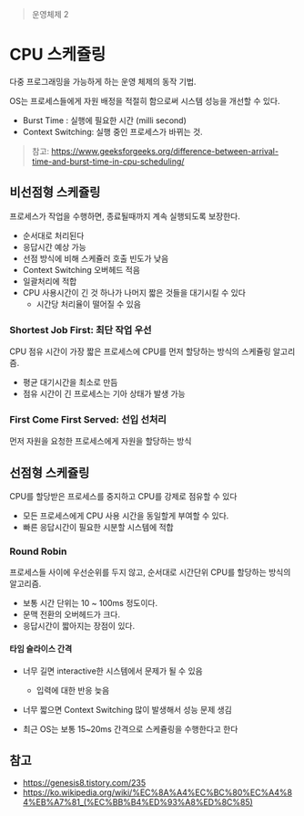 > 운영체제 2

# CPU 스케쥴링

다중 프로그래밍을 가능하게 하는 운영 체제의 동작 기법.

OS는 프로세스들에게 자원 배정을 적절히 함으로써 시스템 성능을 개선할 수 있다.

- Burst Time : 실행에 필요한 시간 (milli second)
- Context Switching: 실행 중인 프로세스가 바뀌는 것.

> 참고: https://www.geeksforgeeks.org/difference-between-arrival-time-and-burst-time-in-cpu-scheduling/

## 비선점형 스케쥴링

프로세스가 작업을 수행하면, 종료될때까지 계속 실행되도록 보장한다.

- 순서대로 처리된다
- 응답시간 예상 가능
- 선점 방식에 비해 스케쥴러 호출 빈도가 낮음
- Context Switching 오버헤드 적음
- 일괄처리에 적합
- CPU 사용시간이 긴 것 하나가 나머지 짧은 것들을 대기시킬 수 있다
  - 시간당 처리율이 떨어질 수 있음

### Shortest Job First: 최단 작업 우선

CPU 점유 시간이 가장 짧은 프로세스에 CPU를 먼저 할당하는 방식의 스케쥴링 알고리즘.

- 평균 대기시간을 최소로 만듬
- 점유 시간이 긴 프로세스는 기아 상태가 발생 가능

### First Come First Served: 선입 선처리

먼저 자원을 요청한 프로세스에게 자원을 할당하는 방식

## 선점형 스케쥴링

CPU를 할당받은 프로세스를 중지하고 CPU를 강제로 점유할 수 있다

- 모든 프로세스에게 CPU 사용 시간을 동일할게 부여할 수 있다.
- 빠른 응답시간이 필요한 시분할 시스템에 적합

### Round Robin

프로세스들 사이에 우선순위를 두지 않고, 순서대로 시간단위 CPU를 할당하는 방식의 알고리즘.

- 보통 시간 단위는 10 ~ 100ms 정도이다.
- 문맥 전환의 오버헤드가 크다.
- 응답시간이 짧아지는 장점이 있다.

#### 타임 슬라이스 간격

- 너무 길면 interactive한 시스템에서 문제가 될 수 있음
  - 입력에 대한 반응 늦음
- 너무 짧으면 Context Switching 많이 발생해서 성능 문제 생김

- 최근 OS는 보통 15~20ms 간격으로 스케쥴링을 수행한다고 한다

## 참고

- https://genesis8.tistory.com/235
- https://ko.wikipedia.org/wiki/%EC%8A%A4%EC%BC%80%EC%A4%84%EB%A7%81_(%EC%BB%B4%ED%93%A8%ED%8C%85)
